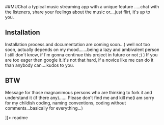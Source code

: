 <snippet>
  <content>
##MUChat 
a typical music streaming app with a unique feature .....chat with the listeners, share your feelings about
the music or....just flirt, it's up to you. 
 
## Installation
Installation process and documentation are coming soon...( well not too soon, actually  depends on my mood.......being a lazy and ambivalent person I still don't know, if I'm gonna continue this project in future or not  ;) )
If you are too eager then google it.It's not that hard, if a novice like me can do it than anybody can....kudos to you.

## BTW
Message for those magnanimous persons who are thinking to fork it and understand it (if there any)......
Please don't find me and kill me(i am sorry for my childish coding, naming conventions, coding without comments...basically for everything...) 

]]></content>
  <tabTrigger>readme</tabTrigger>
</snippet>
 